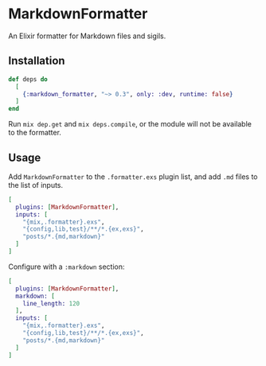 # MarkdownFormatter

An Elixir formatter for Markdown files and sigils.

## Installation

```elixir
def deps do
  [
    {:markdown_formatter, "~> 0.3", only: :dev, runtime: false}
  ]
end
```

Run `mix dep.get` and `mix deps.compile`, or the module will not be available to the formatter.

## Usage

Add `MarkdownFormatter` to the `.formatter.exs` plugin list, and add `.md` files to the list of
inputs.

```elixir
[
  plugins: [MarkdownFormatter],
  inputs: [
    "{mix,.formatter}.exs",
    "{config,lib,test}/**/*.{ex,exs}",
    "posts/*.{md,markdown}"
  ]
]
```

Configure with a `:markdown` section:

```elixir
[
  plugins: [MarkdownFormatter],
  markdown: [
    line_length: 120
  ],
  inputs: [
    "{mix,.formatter}.exs",
    "{config,lib,test}/**/*.{ex,exs}",
    "posts/*.{md,markdown}"
  ]
]
```
